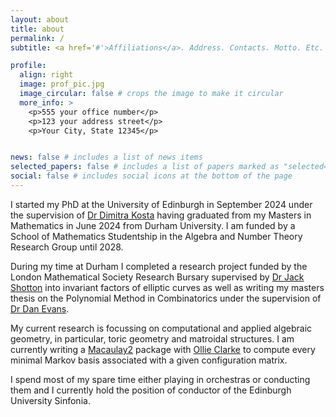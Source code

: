 ```yaml
---
layout: about
title: about
permalink: /
subtitle: <a href='#'>Affiliations</a>. Address. Contacts. Motto. Etc. Email: A.J.C.Milner @ sms.ed.ac.uk

profile:
  align: right
  image: prof_pic.jpg
  image_circular: false # crops the image to make it circular
  more_info: >
    <p>555 your office number</p>
    <p>123 your address street</p>
    <p>Your City, State 12345</p>


news: false # includes a list of news items
selected_papers: false # includes a list of papers marked as "selected={true}"
social: false # includes social icons at the bottom of the page
---
```


I started my PhD at the University of Edinburgh in September 2024 under the supervision of [Dr Dimitra Kosta](https://sites.google.com/view/dkosta) having graduated from my Masters in Mathematics in June 2024 from Durham University. I am funded by a School of Mathematics Studentship in the Algebra and Number Theory Research Group until 2028.

During my time at Durham I completed a research project funded by the London Mathematical Society Research Bursary supervised by [Dr Jack Shotton](https://www.maths.dur.ac.uk/users/jack.g.shotton/) into invariant factors of elliptic curves as well as writing my masters thesis on the Polynomial Method in Combinatorics under the supervision of [Dr Dan Evans](https://www.durham.ac.uk/staff/daniel-evans/).

My current research is focussing on computational and applied algebraic geometry, in particular, toric geometry and matroidal structures. I am currently writing a [Macaulay2](https://macaulay2.com/) package with [Ollie Clarke](https://sites.google.com/view/oclarke-homepage/) to compute every minimal Markov basis associated with a given configuration matrix.

I spend most of my spare time either playing in orchestras or conducting them and I currently hold the position of conductor of the Edinburgh University Sinfonia.





